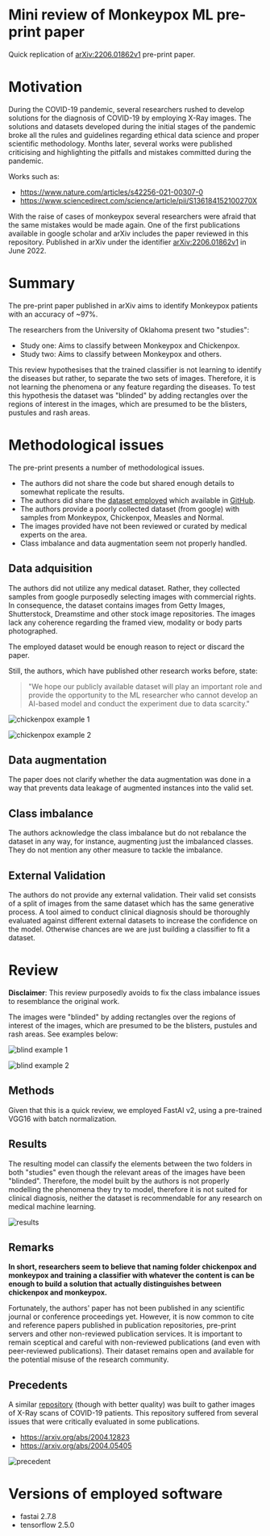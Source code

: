# Mini review of Monkeypox ML pre-print paper

Quick replication of [arXiv:2206.01862v1](https://arxiv.org/abs/2206.01862) pre-print paper.

# Motivation

During the COVID-19 pandemic, several researchers rushed to develop solutions for the diagnosis of COVID-19 by employing X-Ray images. 
The solutions and datasets developed during the initial stages of the pandemic broke all the rules and guidelines regarding ethical data science and proper scientific methodology.
Months later, several works were published criticising and highlighting the pitfalls and mistakes committed during the pandemic.

Works such as:
- https://www.nature.com/articles/s42256-021-00307-0
- https://www.sciencedirect.com/science/article/pii/S136184152100270X

With the raise of cases of monkeypox several researchers were afraid that the same mistakes would be made again.
One of the first publications available in google scholar and arXiv includes the paper reviewed in this repository. 
Published in arXiv under the identifier [arXiv:2206.01862v1](https://arxiv.org/abs/2206.01862) in June 2022.

# Summary

The pre-print paper published in arXiv aims to identify Monkeypox patients with an accuracy of ~97%.

The researchers from the University of Oklahoma present two "studies":

- Study one: Aims to classify between Monkeypox and Chickenpox.
- Study two: Aims to classify between Monkeypox and others.

This review hypothesises that the trained classifier is not learning to identify the diseases but rather, to separate the two sets of images. Therefore, it is not learning the phenomena or any feature regarding the diseases.
To test this hypothesis the dataset was "blinded" by adding rectangles over the regions of interest in the images, which are presumed to be the blisters, pustules and rash areas.

# Methodological issues

The pre-print presents a number of methodological issues.

- The authors did not share the code but shared enough details to somewhat replicate the results. 
- The authors did share the [dataset employed](https://github.com/mahsan2/Monkeypox-dataset-2022) which available in [GitHub](https://github.com/mahsan2/Monkeypox-dataset-2022).
- The authors provide a poorly collected dataset (from google) with samples from Monkeypox, Chickenpox, Measles and Normal.
- The images provided have not been reviewed or curated by medical experts on the area.
- Class imbalance and data augmentation seem not properly handled.

## Data adquisition

The authors did not utilize any medical dataset. Rather, they collected samples from google purposedly selecting images with commercial rights.
In consequence, the dataset contains images from Getty Images, Shutterstock, Dreamstime and other stock image repositories.
The images lack any coherence regarding the framed view, modality or body parts photographed.

The employed dataset would be enough reason to reject or discard the paper.

Still, the authors, which have published other research works before, state: 

>"We hope our publicly available dataset will play an important role and provide the opportunity to the ML researcher who cannot develop an AI-based model and conduct the experiment due to data scarcity."

![chickenpox example 1](./figs/chicken12.jpg)

![chickenpox example 2](./figs/chicken13.jpg)

## Data augmentation

The paper does not clarify whether the data augmentation was done in a way that prevents data leakage of augmented instances into the valid set.

## Class imbalance

The authors acknowledge the class imbalance but do not rebalance the dataset in any way, for instance, augmenting just the imbalanced classes. They do not mention any other measure to tackle the imbalance.

## External Validation

The authors do not provide any external validation. Their valid set consists of a split of images from the same dataset which has the same generative process. A tool aimed to conduct clinical diagnosis should be thoroughly evaluated against different external datasets to increase the confidence on the model. Otherwise chances are we are just building a classifier to fit a dataset.

# Review

**Disclaimer**: This review purposedly avoids to fix the class imbalance issues to resemblance the original work.

The images were "blinded" by adding rectangles over the regions of interest of the images, which are presumed to be the blisters, pustules and rash areas. See examples below:

![blind example 1](./figs/blind_sample_a.png)

![blind example 2](./figs/blind_sample_b.png)

## Methods

Given that this is a quick review, we employed FastAI v2, using a pre-trained VGG16 with batch normalization.

## Results

The resulting model can classify the elements between the two folders in both "studies" even though the relevant areas of the images have been "blinded". Therefore, the model built by the authors is not properly modelling the phenomena they try to model, therefore it is not suited for clinical diagnosis, neither the dataset is recommendable for any research on medical machine learning.

![results](./figs/results.png)

## Remarks

**In short, researchers seem to believe that naming folder chickenpox and monkeypox and training a classifier with whatever the content is can be enough to build a solution that actually distinguishes between chickenpox and monkeypox.**

Fortunately, the authors' paper has not been published in any scientific journal or conference proceedings yet. However, it is now common to cite and reference papers published in publication repositories, pre-print servers and other non-reviewed publication services. It is important to remain sceptical and careful with non-reviewed publications (and even with peer-reviewed publications). Their dataset remains open and available for the potential misuse of the research community.

## Precedents

A similar [repository](https://github.com/ieee8023/covid-chestxray-dataset) (though with better quality) was built to gather images of X-Ray scans of COVID-19 patients. This repository suffered from several issues that were critically evaluated in some publications.

- https://arxiv.org/abs/2004.12823
- https://arxiv.org/abs/2004.05405


![precedent](./figs/precedent.png)


# Versions of employed software

- fastai 2.7.8
- tensorflow 2.5.0